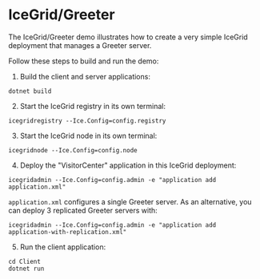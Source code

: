 # IceGrid/Greeter

The IceGrid/Greeter demo illustrates how to create a very simple IceGrid deployment that manages a Greeter server.

Follow these steps to build and run the demo:

1. Build the client and server applications:

```shell
dotnet build
```

2. Start the IceGrid registry in its own terminal:

```shell
icegridregistry --Ice.Config=config.registry
```

3. Start the IceGrid node in its own terminal:

```shell
icegridnode --Ice.Config=config.node
```

4. Deploy the "VisitorCenter" application in this IceGrid deployment:

```shell
icegridadmin --Ice.Config=config.admin -e "application add application.xml"
```

`application.xml` configures a single Greeter server. As an alternative, you can deploy 3 replicated Greeter servers
with:

```shell
icegridadmin --Ice.Config=config.admin -e "application add application-with-replication.xml"
```

5. Run the client application:

```shell
cd Client
dotnet run
```

